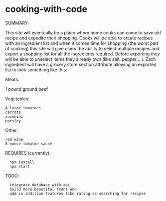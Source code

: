 # cooking-with-code

SUMMARY:

This site will eventually be a place where home cooks can come to save old recipe and expedite their shopping. Cooks will be able to create recipes with an ingredient list and when it comes time for shopping (the worst part of cooking) this site will give users the ability to select multiple recipes and export a shopping list for all the ingredients required. Before exporting they will be able to unselect items they already own (like salt, pepper,...). Each ingredient will have a grocery store section attribute allowing an exported list to look something like this:

Meats:

1 pound ground beef

Vegetables:

    4 large tomatoes
    carrots
    zucchini
    parsley

Other:

    red wine
    8 ounce tomatoe sauce

REQUIRES (currently):

      npm install
      npm start

TODO:

      integrate database with api
      build more beautiful front end
      add in addition features like rating or searching for recipes
